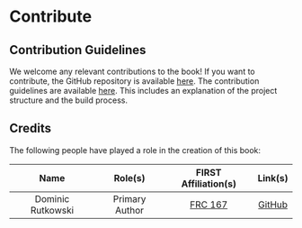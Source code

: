 # Contribute

## Contribution Guidelines

We welcome any relevant contributions to the book! If you want to contribute, the GitHub repository is available [here](https://github.com/dominicrutk/docs). The contribution guidelines are available [here](https://github.com/dominicrutk/docs/blob/devel/CONTRIBUTING.md). This includes an explanation of the project structure and the build process.

## Credits

The following people have played a role in the creation of this book:

| Name | Role(s) | FIRST Affiliation(s) | Link(s) |
|:----:|:-------:|:--------------------:|:-------:|
| Dominic Rutkowski | Primary Author | [FRC 167](https://www.iowacityrobotics.org) | [GitHub](https://github.com/dominicrutk) |

